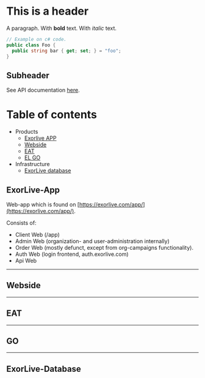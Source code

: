 # This is a header

A paragraph. With **bold** text. With _italic_ text.

```csharp
// Example on c# code.
public class Foo {
  public string bar { get; set; } = "foo";
}
```

## Subheader

See API documentation [here](https://exorlive.github.io/github_pages_test/exorlive_restapi).

# Table of contents
- Products
    - [Exorlive APP](#ExorLive-App)
    - [Webside](#Webside)
    - [EAT](#EAT)
    - [EL GO](#GO)
- Infrastructure
    - [ExorLive database](#ExorLive-Database) 


## ExorLive-App
Web-app which is found on [https://exorlive.com/app/](https://exorlive.com/app/).

Consists of:
- Client Web (/app)
- Admin Web (organization- and user-administration internally)
- Order Web (mostly defunct, except from org-campaigns functionality).
- Auth Web (login frontend, auth.exorlive.com)
- Api Web
***
## Webside
***
## EAT
***
## GO
***
## ExorLive-Database
